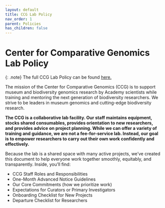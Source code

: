 ```yaml
---
layout: default
title: CCG Lab Policy
nav_order: 1
parent: Policies
has_children: false
---
```

# Center for Comparative Genomics Lab Policy

{: .note}
The full CCG Lab Policy can be found [here.](https://drive.google.com/file/d/1XwELjrtNjrwxH2nfRIMB51tXVuM1gC7-/view?usp=sharing)

The mission of the Center for Comparative Genomics (CCG) is to support museum and biodiversity genomics research by Academy scientists while training and mentoring the next generation of biodiversity researchers. We strive to be leaders in museum genomics and cutting-edge biodiversity research.

**The CCG is a collaborative lab facility. Our staff maintains equipment, stocks shared consumables, provides orientation to new researchers, and provides advice on project planning. While we can offer a variety of training and guidance, we are not a fee-for-service lab. Instead, our goal is to empower researchers to carry out their own work confidently and effectively.**

Because the lab is a shared space with many active projects, we’ve created this document to help everyone work together smoothly, equitably, and transparently. Inside, you’ll find:
- CCG Staff Roles and Responsibilities
- One-Month Advanced Notice Guidelines
- Our Core Commitments (how we prioritize work)
- Expectations for Curators or Primary Investigators
- Onboarding Checklist for New Projects
- Departure Checklist for Researchers
